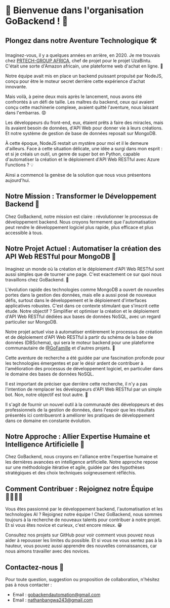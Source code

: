 # 🥳 Bienvenue dans l'organisation GoBackend ! 🚀

## Plongez dans notre Aventure Technologique 🛠️

Imaginez-vous, il y a quelques années en arrière, en 2020. Je me trouvais chez [PRTECH-GROUP AFRICA](https://github.com/PRtech-Group), chef de projet pour le projet UzaBintu. C'était une sorte d'Amazon africain, une plateforme web d'achat en ligne. 🛒

Notre équipe avait mis en place un backend puissant propulsé par NodeJS, conçu pour être le moteur secret derrière cette expérience d'achat innovante.

Mais voilà, à peine deux mois après le lancement, nous avons été confrontés à un défi de taille. Les maîtres du backend, ceux qui avaient conçu cette machinerie complexe, avaient quitté l'aventure, nous laissant dans l'embarras. 😟

Les développeurs du front-end, eux, étaient prêts à faire des miracles, mais ils avaient besoin de données, d'API Web pour donner vie à leurs créations. Et notre système de gestion de base de données reposait sur MongoDB.

À cette époque, NodeJS restait un mystère pour moi et il le demeure d'ailleurs. Face à cette situation délicate, une idée a surgi dans mon esprit : et si je créais un outil, un genre de super bot en Python, capable d'automatiser la création et le déploiement d'API Web RESTful avec Azure Functions ? 💡

Ainsi a commencé la genèse de la solution que nous vous présentons aujourd'hui.

## Notre Mission : Transformer le Développement Backend 🌟

Chez GoBackend, notre mission est claire : révolutionner le processus de développement backend. Nous croyons fermement que l'automatisation peut rendre le développement logiciel plus rapide, plus efficace et plus accessible à tous.

## Notre Projet Actuel : Automatiser la création des API Web RESTful pour MongoDB 🤖

Imaginez un monde où la création et le déploiement d'API Web RESTful sont aussi simples que de tourner une page. C'est exactement ce sur quoi nous travaillons chez GoBackend. 🤗

L'évolution rapide des technologies comme MongoDB a ouvert de nouvelles portes dans la gestion des données, mais elle a aussi posé de nouveaux défis, surtout dans le développement et le déploiement d'interfaces applicatives robustes. C'est dans ce contexte stimulant que s'inscrit cette étude. Notre objectif ? Simplifier et optimiser la création et le déploiement d'API Web RESTful dédiées aux bases de données NoSQL, avec un regard particulier sur MongoDB.

Notre projet actuel vise à automatiser entièrement le processus de création et de déploiement d'API Web RESTful à partir du schéma de la base de données (DBSchema), qui sera le moteur backend pour une plateforme communautaire de [@GoFamille](https://github.com/GoFamille) et d'autres projets. 🤩

Cette aventure de recherche a été guidée par une fascination profonde pour les technologies émergentes et par le désir ardent de contribuer à l'amélioration des processus de développement logiciel, en particulier dans le domaine des bases de données NoSQL.

Il est important de préciser que derrière cette recherche, il n'y a pas l'intention de remplacer les développeurs d'API Web RESTful par un simple bot. Non, notre objectif est tout autre. 🎯

Il s'agit de fournir un nouvel outil à la communauté des développeurs et des professionnels de la gestion de données, dans l'espoir que les résultats présentés ici contribueront à améliorer les pratiques de développement dans ce domaine en constante évolution.

## Notre Approche : Allier Expertise Humaine et Intelligence Artificielle 🧠

Chez GoBackend, nous croyons en l'alliance entre l'expertise humaine et les dernières avancées en intelligence artificielle. Notre approche repose sur une méthodologie itérative et agile, guidée par des hypothèses stratégiques et des choix techniques soigneusement réfléchis.

## Comment Contribuer : Rejoignez notre Équipe 👨‍👩‍👧‍👦

Vous êtes passionné par le développement backend, l'automatisation et les technologies AI ? Rejoignez notre équipe ! Chez GoBackend, nous sommes toujours à la recherche de nouveaux talents pour contribuer à notre projet. Et si vous êtes novice et curieux, c'est encore mieux. 😁

Consultez nos projets sur GitHub pour voir comment vous pouvez nous aider à repousser les limites du possible. Et si vous ne vous sentez pas à la hauteur, vous pouvez aussi apprendre des nouvelles connaissances, car nous aimons travailler avec des novices. 

## Contactez-nous 📧

Pour toute question, suggestion ou proposition de collaboration, n'hésitez pas à nous contacter :

- Email : gobackendautomation@gmail.com
- Email : nathanbangwa243@gmail.com

